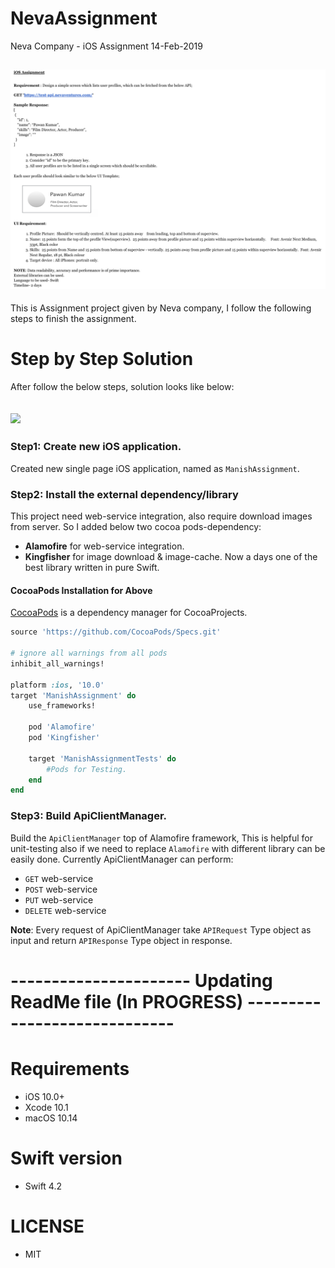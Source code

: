 # NevaAssignment
Neva Company - iOS Assignment 14-Feb-2019

![](NevaIosAssignment.png)
-------------------

This is Assignment project given by Neva company, I follow the following steps to finish the assignment.
# Step by Step Solution
After follow the below steps, solution looks like below:

![](manish-assignment-solution.gif)
-------------------

### Step1: Create new iOS application.
Created new single page iOS application, named as `ManishAssignment`.

### Step2: Install the external dependency/library
This project need web-service integration, also require download images from server. So I added below two cocoa pods-dependency:
- **Alamofire** for web-service integration.
- **Kingfisher** for image download & image-cache. Now a days one of the best library written in pure Swift.

#### CocoaPods Installation for Above
[CocoaPods](http://cocoapods.org) is a dependency manager for CocoaProjects.
```ruby
source 'https://github.com/CocoaPods/Specs.git'

# ignore all warnings from all pods
inhibit_all_warnings!

platform :ios, '10.0'
target 'ManishAssignment' do
    use_frameworks!

    pod 'Alamofire'
    pod 'Kingfisher'

    target 'ManishAssignmentTests' do
        #Pods for Testing.
    end
end
```

### Step3: Build ApiClientManager.
Build the `ApiClientManager` top of Alamofire framework, This is helpful for unit-testing also if we need to replace `Alamofire` with different library can be easily done.
Currently ApiClientManager can perform:
- `GET` web-service
- `POST` web-service
- `PUT` web-service
- `DELETE` web-service

**Note**: Every request of ApiClientManager take `APIRequest` Type object as input and return `APIResponse` Type object in response.

# ---------------------- Updating ReadMe file (In PROGRESS) -----------------------------

# Requirements
- iOS 10.0+
- Xcode 10.1
- macOS 10.14

# Swift version
* Swift 4.2

# LICENSE
* MIT
